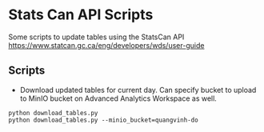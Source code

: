# Stats Can API Scripts
Some scripts to update tables using the StatsCan API https://www.statcan.gc.ca/eng/developers/wds/user-guide

## Scripts
- Download updated tables for current day. Can specify bucket to upload to MinIO bucket on Advanced Analytics Workspace as well.
```
python download_tables.py
python download_tables.py --minio_bucket=quangvinh-do
```
